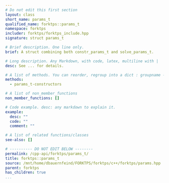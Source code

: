 ```yaml
---
# Do not edit this first section
layout: class
short_name: params_t
qualified_name: forktps::params_t
namespace: forktps
includer: forktps/forktps_include.hpp
signature: struct params_t

# Brief description. One line only.
brief: A struct combining both constr_params_t and solve_params_t.

# Long description. Any Markdown, with code, latex, multiline with |
desc: See ... for details.

# A list of methods. You can reorder, regroup into a dict : groupname -> list
methods:
  - params_t-constructors

# A list of non_member_functions
non_member_functions: []

# Code example. desc: any markdown to explain it.
example:
  desc: ""
  code: ""
  comment: ""

# A list of related functions/classes
see-also: []

# ---------- DO NOT EDIT BELOW --------
permalink: /cpp-api/forktps/params_t/
title: forktps::params_t
source: /mnt/home/dbauernfeind/FORKTPS/forktps/c++/forktps/params.hpp
parent: forktps
has_children: true
...
```


